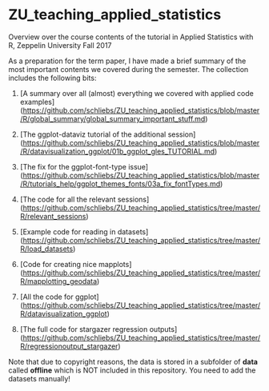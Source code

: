 # ZU_teaching_applied_statistics
Overview over the course contents of the tutorial in Applied Statistics with R, Zeppelin University Fall 2017

As a preparation for the term paper, I have made a brief summary of the most important contents we covered during the semester. 
The collection includes the following bits: 

1. [A summary over all (almost) everything we covered with applied code examples] (https://github.com/schliebs/ZU_teaching_applied_statistics/blob/master/R/global_summary/global_summary_important_stuff.md)

2. [The ggplot-dataviz tutorial of the additional session] (https://github.com/schliebs/ZU_teaching_applied_statistics/blob/master/R/datavisualization_ggplot/01b_ggplot_gles_TUTORIAL.md)

3. [The fix for the ggplot-font-type issue] (https://github.com/schliebs/ZU_teaching_applied_statistics/blob/master/R/tutorials_help/ggplot_themes_fonts/03a_fix_fontTypes.md)

4. [The code for all the relevant sessions] (https://github.com/schliebs/ZU_teaching_applied_statistics/tree/master/R/relevant_sessions)

5. [Example code for reading in datasets] (https://github.com/schliebs/ZU_teaching_applied_statistics/tree/master/R/load_datasets)

6. [Code for creating nice mapplots] (https://github.com/schliebs/ZU_teaching_applied_statistics/tree/master/R/mapplotting_geodata)

7. [All the code for ggplot] (https://github.com/schliebs/ZU_teaching_applied_statistics/tree/master/R/datavisualization_ggplot)

8. [The full code for stargazer regression outputs] (https://github.com/schliebs/ZU_teaching_applied_statistics/tree/master/R/regressionoutput_stargazer) 


Note that due to copyright reasons, the data is stored in a subfolder of **data** called **offline** which is NOT included in this repository. You need to add the datasets manually! 
